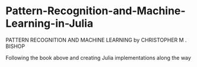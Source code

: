 # Pattern-Recognition-and-Machine-Learning-in-Julia
PATTERN RECOGNITION AND MACHINE LEARNING by CHRISTOPHER M . BISHOP

Following the book above and creating Julia implementations along the way
